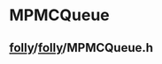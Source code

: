 # MPMCQueue

## [folly](https://github.com/facebook/folly)/[folly](https://github.com/facebook/folly/tree/main/folly)/**MPMCQueue.h**